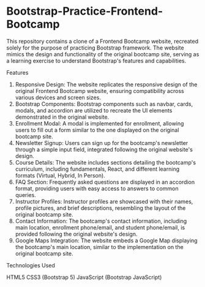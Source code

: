# Bootstrap-Practice-Frontend-Bootcamp

This repository contains a clone of a Frontend Bootcamp website, recreated solely for the purpose of practicing Bootstrap framework. The website mimics the design and functionality of the original bootcamp site, serving as a learning exercise to understand Bootstrap's features and capabilities.

Features

1. Responsive Design: The website replicates the responsive design of the original Frontend Bootcamp website, ensuring compatibility across various devices and screen sizes.
2. Bootstrap Components: Bootstrap components such as navbar, cards, modals, and accordion are utilized to recreate the UI elements demonstrated in the original website.
3. Enrollment Modal: A modal is implemented for enrollment, allowing users to fill out a form similar to the one displayed on the original bootcamp site.
4. Newsletter Signup: Users can sign up for the bootcamp's newsletter through a simple input field, integrated following the original website's design.
5. Course Details: The website includes sections detailing the bootcamp's curriculum, including fundamentals, React, and different learning formats (Virtual, Hybrid, In Person).
6. FAQ Section: Frequently asked questions are displayed in an accordion format, providing users with easy access to answers to common queries.
7. Instructor Profiles: Instructor profiles are showcased with their names, profile pictures, and brief descriptions, resembling the layout of the original bootcamp site.
8. Contact Information: The bootcamp's contact information, including main location, enrollment phone/email, and student phone/email, is provided following the original website's design.
9. Google Maps Integration: The website embeds a Google Map displaying the bootcamp's main location, similar to the implementation on the original bootcamp site.

Technologies Used

HTML5 
CSS3 (Bootstrap 5) 
JavaScript (Bootstrap JavaScript)
